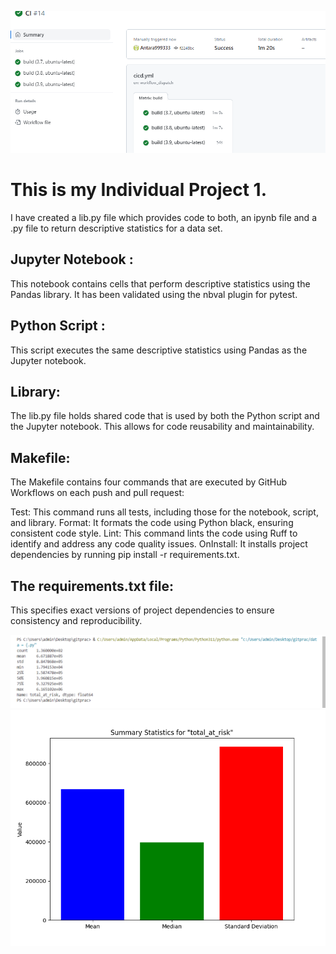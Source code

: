 ![Alt Text](mini_4.jpg.png)



# This is my Individual Project 1. 
I have created a lib.py file which provides code to both, an ipynb file and a .py file to return descriptive statistics for a data set. 

## Jupyter Notebook :

This notebook contains cells that perform descriptive statistics using the Pandas library. It has been validated using the nbval plugin for pytest.

## Python Script :

This script executes the same descriptive statistics using Pandas as the Jupyter notebook.

## Library:

The lib.py file holds shared code that is used by both the Python script and the Jupyter notebook. This allows for code reusability and maintainability.

## Makefile:

The Makefile contains four commands that are executed by GitHub Workflows on each push and pull request:

Test: This command runs all tests, including those for the notebook, script, and library.
Format: It formats the code using Python black, ensuring consistent code style.
Lint: This command lints the code using Ruff to identify and address any code quality issues.
OnInstall: It installs project dependencies by running pip install -r requirements.txt.




## The requirements.txt file:
 This specifies exact versions of project dependencies to ensure consistency and reproducibility.


![Image Alt Text](https://github.com/Antara999333/IDS-706_Proj2/blob/main/desc_stats.png?raw=true)
![Image Alt Text](https://github.com/Antara999333/IDS-706_Proj2/blob/main/MIni%20proj%202%20image.png?raw=true)





